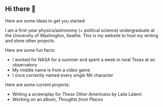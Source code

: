 ## Hi there 👋
Here are some ideas to get you started:

I am a first-year physics/astronomy (+ political science) undergraduate at the University of Washington, Seattle. This is my website to host my writing and store other projects. 

Here are some fun facts:
- I worked for NASA for a summer and spent a week in rural Texas at an observatory
- My middle name is from a video game
- I once correctly named every single Mii character

Here are some current projects: 
- Writing a screenplay for _These Other Americans_ by Laila Lalami
- Working on an album, _Thoughts from Places_
